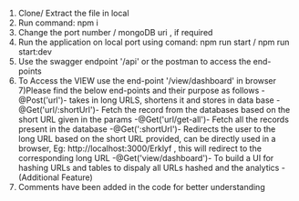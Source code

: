 1) Clone/ Extract the file in local
2) Run command: npm i
3) Change the port number / mongoDB uri , if required
4) Run the application on local port using comand: npm run start / npm run start:dev
5) Use the swagger endpoint '/api' or the postman to access the end-points
6) To Access the VIEW use the end-point '/view/dashboard' in browser
7)Please find the below end-points and their purpose as follows
-@Post('url')- takes in long URLS, shortens it and stores in data base
-@Get('url/:shortUrl')- Fetch the record from the databases based on the short URL given in the params
-@Get('url/get-all')- Fetch all the records present in the database
-@Get(':shortUrl')- Redirects the user to the long URL based on the short URL provided, can be directly used in a browser, Eg: http://localhost:3000/Erklyf , this will redirect to the corresponding long URL
-@Get('view/dashboard')- To build a UI for hashing URLs and tables to dispaly all URLs hashed and the analytics - (Additional Feature)
8) Comments have been added in the code for better understanding
